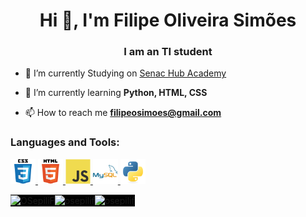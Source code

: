 <h1 align="center">Hi 👋, I'm Filipe Oliveira Simões</h1>
<h3 align="center">I am an TI student</h3>

- 🎒 I’m currently Studying on [Senac Hub Academy](https://ww3.ms.senac.br/Escolas/Campo-Grande/Hub-Academy/trk/public_post_reshare-text)

- 🌱 I’m currently learning **Python, HTML, CSS**

- 📫 How to reach me **filipeosimoes@gmail.com**

<h3 align="left">Languages and Tools:</h3>
<p align="left"> <a href="https://www.w3schools.com/css/" target="_blank" rel="noreferrer"> <img src="https://raw.githubusercontent.com/devicons/devicon/master/icons/css3/css3-original-wordmark.svg" alt="css3" width="40" height="40"/> </a> <a href="https://www.w3.org/html/" target="_blank" rel="noreferrer"> <img src="https://raw.githubusercontent.com/devicons/devicon/master/icons/html5/html5-original-wordmark.svg" alt="html5" width="40" height="40"/> </a> <a href="https://developer.mozilla.org/en-US/docs/Web/JavaScript" target="_blank" rel="noreferrer"> <img src="https://raw.githubusercontent.com/devicons/devicon/master/icons/javascript/javascript-original.svg" alt="javascript" width="40" height="40"/> </a>  </a> <a href="https://www.mysql.com/" target="_blank" rel="noreferrer"> <img src="https://raw.githubusercontent.com/devicons/devicon/master/icons/mysql/mysql-original-wordmark.svg" alt="mysql" width="40" height="40"/> </a> <a href="https://www.python.org" target="_blank" rel="noreferrer"> <img src="https://raw.githubusercontent.com/devicons/devicon/master/icons/python/python-original.svg" alt="python" width="40" height="40"/> </a> </p>

<table style="border: none;">
  <tr>
    <td align="center" style="background-color: black; padding: 0px;">
      <img src="https://github-readme-stats.vercel.app/api?username=osepilif&show_icons=true&locale=en" alt="OSepiliF" width="500" />
    </td>
    <td align="center" style="background-color: black; padding: 0px;">
      <img src="https://github-readme-stats.vercel.app/api/top-langs?username=osepilif&show_icons=true&locale=en&layout=compact" alt="osepilif" width="465" />
    </td>
    <td align="center" style="background-color: black; padding: 0px;">
      <img src="https://github-readme-streak-stats.herokuapp.com/?user=osepilif" alt="osepilif" width="540" />
    </td>
  </tr>
</table>
